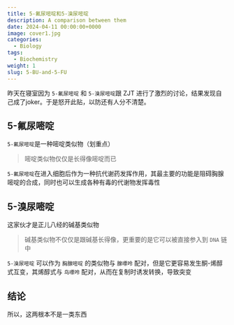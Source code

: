 ```yaml
---
title: 5-氟尿嘧啶和5-溴尿嘧啶
description: A comparison between them
date: 2024-04-11 00:00:00+0000
image: cover1.jpg
categories:
  - Biology
tags:
  - Biochemistry
weight: 1
slug: 5-BU-and-5-FU
---
```

昨天在寝室因为 `5-氟尿嘧啶` 和 `5-溴尿嘧啶`跟 ZJT 进行了激烈的讨论，结果发现自己成了joker。于是怒开此贴，以防还有人分不清楚。
## 5-氟尿嘧啶
`5-氟尿嘧啶`是一种嘧啶类似物（划重点）
> 嘧啶类似物仅仅是长得像嘧啶而已

`5-氟尿嘧啶`在进入细胞后作为一种抗代谢药发挥作用，其最主要的功能是阻碍胸腺嘧啶的合成，同时也可以生成各种有毒的代谢物发挥毒性
## 5-溴尿嘧啶
这家伙才是正儿八经的碱基类似物
> 碱基类似物不仅仅是跟碱基长得像，更重要的是它可以被直接参入到 `DNA` 链中

`5-溴尿嘧啶` 可以作为 `胸腺嘧啶` 的类似物与 `腺嘌呤` 配对，但是它更容易发生酮-烯醇式互变，其烯醇式与 `鸟嘌呤` 配对，从而在复制时诱发转换，导致突变

## 结论
所以，这两根本不是一类东西